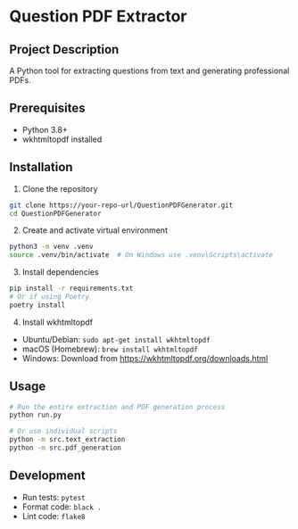 # Question PDF Extractor

## Project Description
A Python tool for extracting questions from text and generating professional PDFs.

## Prerequisites
- Python 3.8+
- wkhtmltopdf installed

## Installation

1. Clone the repository
```bash
git clone https://your-repo-url/QuestionPDFGenerator.git
cd QuestionPDFGenerator
```

2. Create and activate virtual environment
```bash
python3 -m venv .venv
source .venv/bin/activate  # On Windows use .venv\Scripts\activate
```

3. Install dependencies
```bash
pip install -r requirements.txt
# Or if using Poetry
poetry install
```

4. Install wkhtmltopdf
- Ubuntu/Debian: `sudo apt-get install wkhtmltopdf`
- macOS (Homebrew): `brew install wkhtmltopdf`
- Windows: Download from https://wkhtmltopdf.org/downloads.html

## Usage
```bash
# Run the entire extraction and PDF generation process
python run.py

# Or use individual scripts
python -m src.text_extraction
python -m src.pdf_generation
```

## Development
- Run tests: `pytest`
- Format code: `black .`
- Lint code: `flake8`


